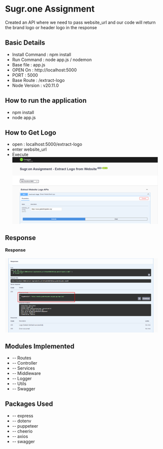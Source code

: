 # Sugr.one Assignment

Created an API where we need to pass website_url and our code will return the brand logo or header logo in the response

## Basic Details
- Install Command : npm install 
- Run Command : node app.js / nodemon
- Base file : app.js
- OPEN On : http://localhost:5000
- PORT : 5000
- Base Route : /extract-logo
- Node Version : v20.11.0


## How to run the application
 - npm install
 - node app.js

## How to Get Logo
  - open : localhost:5000/extract-logo
  - enter website_url
  - Execute
![alt text](image.png)

## Response
  #### Response
  ![alt text](image-1.png)


## Modules Implemented
 -  -- Routes
 -  -- Controller
 - -- Services
 - -- Middleware
 - -- Logger
 - -- Utils
 - -- Swagger

 ## Packages Used
 - -- express
 - -- dotenv
 - -- puppeteer
 - -- cheerio
 - -- axios
 - -- swagger